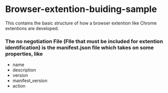# Browser-extention-buiding-sample
This contains the basic structure of how a browser extention like Chrome extentions are developed.
### The no negotiation File (FIle that must be included for extention identification) is the manifest.json file which takes on some properties, like
* name
* description
* version
* manifest_version
* action
